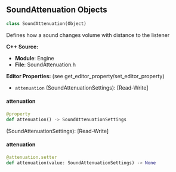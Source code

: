 ## SoundAttenuation Objects

```python
class SoundAttenuation(Object)
```

Defines how a sound changes volume with distance to the listener

**C++ Source:**

- **Module**: Engine
- **File**: SoundAttenuation.h

**Editor Properties:** (see get_editor_property/set_editor_property)

- ``attenuation`` (SoundAttenuationSettings):  [Read-Write]

<a id="unreal.SoundAttenuation.attenuation"></a>

#### attenuation

```python
@property
def attenuation() -> SoundAttenuationSettings
```

(SoundAttenuationSettings):  [Read-Write]

<a id="unreal.SoundAttenuation.attenuation"></a>

#### attenuation

```python
@attenuation.setter
def attenuation(value: SoundAttenuationSettings) -> None
```

<a id="unreal.SoundEffectPresetWidgetInterface"></a>